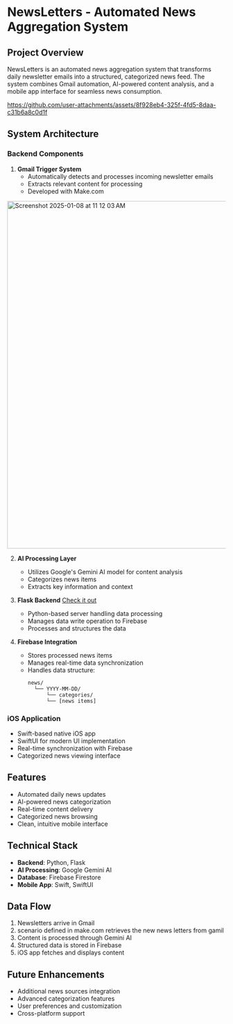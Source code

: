 # NewsLetters - Automated News Aggregation System

## Project Overview
NewsLetters is an automated news aggregation system that transforms daily newsletter emails into a structured, categorized news feed. The system combines Gmail automation, AI-powered content analysis, and a mobile app interface for seamless news consumption.


https://github.com/user-attachments/assets/8f928eb4-325f-4fd5-8daa-c31b6a8c0d1f


## System Architecture

### Backend Components
1. **Gmail Trigger System**
   - Automatically detects and processes incoming newsletter emails
   - Extracts relevant content for processing
   - Developed with Make.com
    
<img width="800" alt="Screenshot 2025-01-08 at 11 12 03 AM" src="https://github.com/user-attachments/assets/4038afc0-9568-44be-94d3-d6f630284fff" />

2. **AI Processing Layer**
   - Utilizes Google's Gemini AI model for content analysis
   - Categorizes news items
   - Extracts key information and context

3. **Flask Backend** [Check it out](https://github.com/gokulpulikkal/NewsLetters-Summarizer-backend)
   - Python-based server handling data processing
   - Manages data write operation to Firebase
   - Processes and structures the data

4. **Firebase Integration**
   - Stores processed news items
   - Manages real-time data synchronization
   - Handles data structure:
     ```
     news/
       └── YYYY-MM-DD/
           └── categories/
           └── [news items]
     ```

### iOS Application
- Swift-based native iOS app
- SwiftUI for modern UI implementation
- Real-time synchronization with Firebase
- Categorized news viewing interface

## Features
- Automated daily news updates
- AI-powered news categorization
- Real-time content delivery
- Categorized news browsing
- Clean, intuitive mobile interface

## Technical Stack
- **Backend**: Python, Flask
- **AI Processing**: Google Gemini AI
- **Database**: Firebase Firestore
- **Mobile App**: Swift, SwiftUI

## Data Flow
1. Newsletters arrive in Gmail
2. scenario defined in make.com retrieves the new news letters from gamil
3. Content is processed through Gemini AI
4. Structured data is stored in Firebase
5. iOS app fetches and displays content

## Future Enhancements
- Additional news sources integration
- Advanced categorization features
- User preferences and customization
- Cross-platform support

